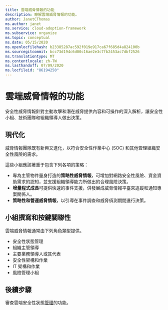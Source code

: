 ```yaml
---
title: 雲端威脅情報的功能
description: 瞭解雲端威脅情報的功能。
author: JanetCThomas
ms.author: janet
ms.service: cloud-adoption-framework
ms.subservice: organize
ms.topic: conceptual
ms.date: 05/15/2020
ms.openlocfilehash: b23385287ac592f019e917ca67f685d4a824100b
ms.sourcegitcommit: bcc73d194c6d00c16ae2e3c7fb2453ac7dbf2526
ms.translationtype: MT
ms.contentlocale: zh-TW
ms.lasthandoff: 07/09/2020
ms.locfileid: "86194250"
---
```

# <a name="function-of-cloud-threat-intelligence"></a>雲端威脅情報的功能

安全性威脅情報針對主動攻擊和潛在威脅提供內容和可操作的深入解析，讓安全性小組、技術團隊和組織領導人做出決策。

## <a name="modernization"></a>現代化

威脅情報團隊既有新興又進化，以符合安全性作業中心 (SOC) 和其他管理組織安全性風險的需求。

這些小組應該著重于包含下列各項的策略：

- 專為主管物件量身打造的**策略性威脅情報**，可增加對網路安全性風險、資金資助需求的認知，並支援組織領導能力所做出的合理風險決策。
- **增量程式成長**可提供快速的事件支援，併發展成威脅情報平臺來追蹤和通知專案關係人。
- **策略性和營運威脅情報**，以引導在事件調查和威脅偵測期間進行決策。

## <a name="team-composition-and-key-relationships"></a>小組撰寫和按鍵關聯性

雲端威脅情報通常由下列角色類型提供。

- 安全性狀態管理
- 組織主管領導
- 主要業務領導人或其代表
- 安全性架構和作業
- IT 架構和作業
- 風險管理小組

## <a name="next-steps"></a>後續步驟

審查雲端安全性狀態[管理](./cloud-security-posture-management.md)的功能。
